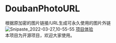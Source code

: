 # DoubanPhotoURL
根据原加密的图片链接/URL生成可永久使用的图片外链  
![Snipaste_2022-03-27_10-55-55](https://user-images.githubusercontent.com/91483168/160264734-c6e01e5a-04d6-407c-a7db-dfcd6020229a.png)
[项目体验](https://douban.kiwiw.cn "点击")  
本项目为开源项目，欢迎大家使用。
